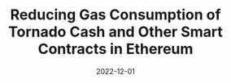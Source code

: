 ---
title: "Reducing Gas Consumption of Tornado Cash and Other Smart Contracts in Ethereum"
collection: publications
permalink: publications/Reducing_Gas_Consumption_of_Tornado_Cash_and_Other_Smart_Contracts_in_Ethereum.pdf
category: 'anonymity, zkSNARK'
date: 2022-12-01
venue: 'IEEE International Conference on Trust, Security and Privacy in Computing and Communications (TrustCom)'
citation: 'J. Yang, S. Gao, G. Li, R. Song, B. Xiao, “Reducing Gas Consumption of Tornado Cash and Other Smart Contracts in Ethereum”, in <i>IEEE International Conference on Trust, Security and Privacy in Computing and Communications (TrustCom)</i>, Wuhan, China, 9-11 Oct. 2022.'
citebib: publications/Reducing_Gas_Consumption_of_Tornado_Cash_and_Other_Smart_Contracts_in_Ethereum.html
---